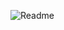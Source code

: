 ![Readme](https://user-images.githubusercontent.com/45107198/88788459-a5c98080-d195-11ea-9886-07a177e49009.gif)

